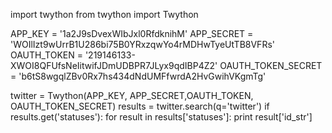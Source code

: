 import twython
from twython import Twython

APP_KEY = '1a2J9sDvexWIbJxl0RfdknihM'
APP_SECRET = 'WOIlIzt9wUrrB1U286bi75B0YRxzqwYo4rMDHwTyeUtTB8VFRs'
OAUTH_TOKEN = '219146133-XWOI8QFUfsNeIitwifJDmUDBPR7JLyx9qdIBP4Z2'
OAUTH_TOKEN_SECRET = 'b6tS8wgqlZBv0Rx7hs434dNdUMFfwrdA2HvGwihVKgmTg'


twitter = Twython(APP_KEY, APP_SECRET,OAUTH_TOKEN, OAUTH_TOKEN_SECRET)
results = twitter.search(q='twitter')
if results.get('statuses'):
    for result in results['statuses']:
        print result['id_str']